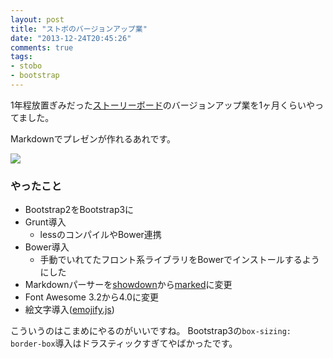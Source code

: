 ```yaml
---
layout: post
title: "ストボのバージョンアップ業"
date: "2013-12-24T20:45:26"
comments: true
tags: 
- stobo
- bootstrap
---
```


1年程放置ぎみだった[ストーリーボード](http://www.storyboards.jp)のバージョンアップ業を1ヶ月くらいやってました。

<!--more-->

Markdownでプレゼンが作れるあれです。

![](https://dl.dropboxusercontent.com/u/459142/img/blog/storyboards-emoji.png)

### やったこと

- Bootstrap2をBootstrap3に
- Grunt導入
  - lessのコンパイルやBower連携
- Bower導入
  - 手動でいれてたフロント系ライブラリをBowerでインストールするようにした
- Markdownパーサーを[showdown](https://github.com/coreyti/showdown)から[marked](https://github.com/chjj/marked)に変更
- Font Awesome 3.2から4.0に変更
- 絵文字導入([emojify.js](http://hassankhan.github.io/emojify.js/))

こういうのはこまめにやるのがいいですね。
Bootstrap3の`box-sizing: border-box`導入はドラスティックすぎてやばかったです。

